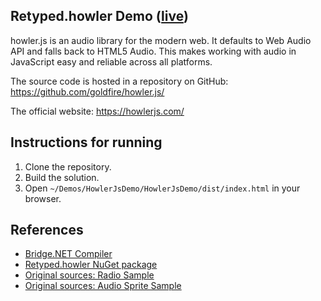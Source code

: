 ## Retyped.howler Demo ([live](https://demos.retyped.com/dist/howler.js/))

howler.js is an audio library for the modern web. It defaults to Web Audio API and falls back to HTML5 Audio. This makes working with audio in JavaScript easy and reliable across all platforms.

The source code is hosted in a repository on GitHub: https://github.com/goldfire/howler.js/

The official website: https://howlerjs.com/

## Instructions for running

1. Clone the repository.
1. Build the solution.
1. Open `~/Demos/HowlerJsDemo/HowlerJsDemo/dist/index.html` in your browser.

## References

- [Bridge.NET Compiler](https://bridge.net/)
- [Retyped.howler NuGet package](https://www.nuget.org/packages/retyped.howler/)
- [Original sources: Radio Sample](https://github.com/goldfire/howler.js/blob/df3aa43806e5e393312254946e36a4514e3a8f4d/examples/radio/)
- [Original sources: Audio Sprite Sample](https://github.com/goldfire/howler.js/blob/df3aa43806e5e393312254946e36a4514e3a8f4d/examples/sprite/)

